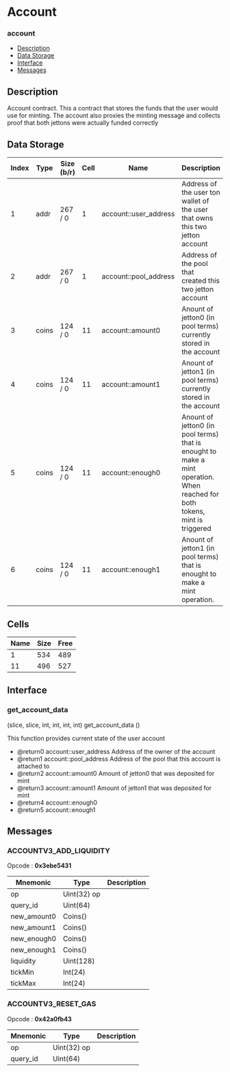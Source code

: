 # Account

### account

* [Description](account.md#description)
* [Data Storage](account.md#data-storage)
* [Interface](account.md#interface)
* [Messages](account.md#messages)

## Description

Account contract. This a contract that stores the funds that the user would use for minting. The account also proxies the minting message and collects proof that both jettons were actually funded correctly

## Data Storage

<table data-full-width="true"><thead><tr><th width="70">Index</th><th width="100">Type</th><th width="100">Size (b/r)</th><th width="58">Cell</th><th width="280">Name</th><th>Description</th></tr></thead><tbody><tr><td>1</td><td>addr</td><td>267 / 0</td><td>1</td><td>account::user_address</td><td>Address of the user ton wallet of the user that owns this two jetton account</td></tr><tr><td>2</td><td>addr</td><td>267 / 0</td><td>1</td><td>account::pool_address</td><td>Address of the pool that created this two jetton account</td></tr><tr><td>3</td><td>coins</td><td>124 / 0</td><td>11</td><td>account::amount0</td><td>Anount of jetton0 (in pool terms) currently stored in the account</td></tr><tr><td>4</td><td>coins</td><td>124 / 0</td><td>11</td><td>account::amount1</td><td>Anount of jetton1 (in pool terms) currently stored in the account</td></tr><tr><td>5</td><td>coins</td><td>124 / 0</td><td>11</td><td>account::enough0</td><td>Anount of jetton0 (in pool terms) that is enought to make a mint operation. When reached for both tokens, mint is triggered</td></tr><tr><td>6</td><td>coins</td><td>124 / 0</td><td>11</td><td>account::enough1</td><td>Anount of jetton1 (in pool terms) that is enought to make a mint operation.</td></tr></tbody></table>

## Cells

| Name | Size | Free |
| ---- | ---- | ---- |
| 1    | 534  | 489  |
| 11   | 496  | 527  |

## Interface

### get\_account\_data

(slice, slice, int, int, int, int) get\_account\_data ()

This function provides current state of the user account

* @return0 account::user\_address Address of the owner of the account
* @return1 account::pool\_address Address of the pool that this account is attached to
* @return2 account::amount0 Amount of jetton0 that was deposited for mint
* @return3 account::amount1 Amount of jetton1 that was deposited for mint
* @return4 account::enough0
* @return5 account::enough1

## Messages

### ACCOUNTV3\_ADD\_LIQUIDITY

Opcode : **0x3ebe5431**

| Mnemonic     | Type        | Description |
| ------------ | ----------- | ----------- |
| op           | Uint(32) op |             |
| query\_id    | Uint(64)    |             |
| new\_amount0 | Coins()     |             |
| new\_amount1 | Coins()     |             |
| new\_enough0 | Coins()     |             |
| new\_enough1 | Coins()     |             |
| liquidity    | Uint(128)   |             |
| tickMin      | Int(24)     |             |
| tickMax      | Int(24)     |             |

### ACCOUNTV3\_RESET\_GAS

Opcode : **0x42a0fb43**

| Mnemonic  | Type        | Description |
| --------- | ----------- | ----------- |
| op        | Uint(32) op |             |
| query\_id | Uint(64)    |             |

